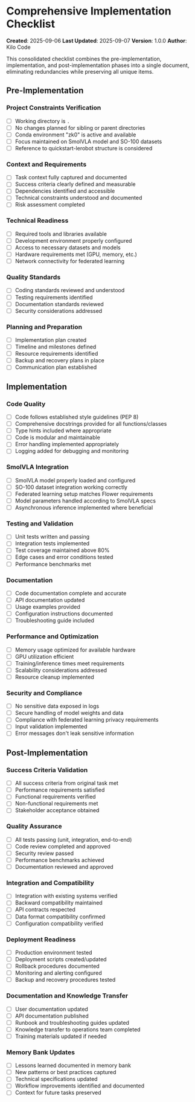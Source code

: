 # Comprehensive Implementation Checklist

**Created**: 2025-09-06
**Last Updated**: 2025-09-07
**Version**: 1.0.0
**Author**: Kilo Code

This consolidated checklist combines the pre-implementation, implementation, and post-implementation phases into a single document, eliminating redundancies while preserving all unique items.

## Pre-Implementation

### Project Constraints Verification
- [ ] Working directory is `.`
- [ ] No changes planned for sibling or parent directories
- [ ] Conda environment "zk0" is active and available
- [ ] Focus maintained on SmolVLA model and SO-100 datasets
- [ ] Reference to quickstart-lerobot structure is considered

### Context and Requirements
- [ ] Task context fully captured and documented
- [ ] Success criteria clearly defined and measurable
- [ ] Dependencies identified and accessible
- [ ] Technical constraints understood and documented
- [ ] Risk assessment completed

### Technical Readiness
- [ ] Required tools and libraries available
- [ ] Development environment properly configured
- [ ] Access to necessary datasets and models
- [ ] Hardware requirements met (GPU, memory, etc.)
- [ ] Network connectivity for federated learning

### Quality Standards
- [ ] Coding standards reviewed and understood
- [ ] Testing requirements identified
- [ ] Documentation standards reviewed
- [ ] Security considerations addressed

### Planning and Preparation
- [ ] Implementation plan created
- [ ] Timeline and milestones defined
- [ ] Resource requirements identified
- [ ] Backup and recovery plans in place
- [ ] Communication plan established

## Implementation

### Code Quality
- [ ] Code follows established style guidelines (PEP 8)
- [ ] Comprehensive docstrings provided for all functions/classes
- [ ] Type hints included where appropriate
- [ ] Code is modular and maintainable
- [ ] Error handling implemented appropriately
- [ ] Logging added for debugging and monitoring

### SmolVLA Integration
- [ ] SmolVLA model properly loaded and configured
- [ ] SO-100 dataset integration working correctly
- [ ] Federated learning setup matches Flower requirements
- [ ] Model parameters handled according to SmolVLA specs
- [ ] Asynchronous inference implemented where beneficial

### Testing and Validation
- [ ] Unit tests written and passing
- [ ] Integration tests implemented
- [ ] Test coverage maintained above 80%
- [ ] Edge cases and error conditions tested
- [ ] Performance benchmarks met

### Documentation
- [ ] Code documentation complete and accurate
- [ ] API documentation updated
- [ ] Usage examples provided
- [ ] Configuration instructions documented
- [ ] Troubleshooting guide included

### Performance and Optimization
- [ ] Memory usage optimized for available hardware
- [ ] GPU utilization efficient
- [ ] Training/inference times meet requirements
- [ ] Scalability considerations addressed
- [ ] Resource cleanup implemented

### Security and Compliance
- [ ] No sensitive data exposed in logs
- [ ] Secure handling of model weights and data
- [ ] Compliance with federated learning privacy requirements
- [ ] Input validation implemented
- [ ] Error messages don't leak sensitive information

## Post-Implementation

### Success Criteria Validation
- [ ] All success criteria from original task met
- [ ] Performance requirements satisfied
- [ ] Functional requirements verified
- [ ] Non-functional requirements met
- [ ] Stakeholder acceptance obtained

### Quality Assurance
- [ ] All tests passing (unit, integration, end-to-end)
- [ ] Code review completed and approved
- [ ] Security review passed
- [ ] Performance benchmarks achieved
- [ ] Documentation reviewed and approved

### Integration and Compatibility
- [ ] Integration with existing systems verified
- [ ] Backward compatibility maintained
- [ ] API contracts respected
- [ ] Data format compatibility confirmed
- [ ] Configuration compatibility verified

### Deployment Readiness
- [ ] Production environment tested
- [ ] Deployment scripts created/updated
- [ ] Rollback procedures documented
- [ ] Monitoring and alerting configured
- [ ] Backup and recovery procedures tested

### Documentation and Knowledge Transfer
- [ ] User documentation updated
- [ ] API documentation published
- [ ] Runbook and troubleshooting guides updated
- [ ] Knowledge transfer to operations team completed
- [ ] Training materials updated if needed

### Memory Bank Updates
- [ ] Lessons learned documented in memory bank
- [ ] New patterns or best practices captured
- [ ] Technical specifications updated
- [ ] Workflow improvements identified and documented
- [ ] Context for future tasks preserved